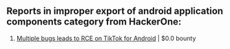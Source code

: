 ## Reports in improper export of android application components category from HackerOne:
1. [Multiple bugs leads to RCE on TikTok for Android](https://hackerone.com/reports/1065500) | $0.0 bounty